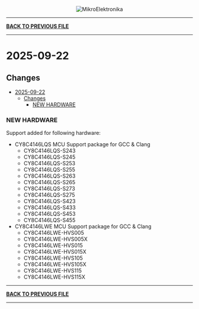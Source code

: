<p align="center">
  <img src="http://www.mikroe.com/img/designs/beta/logo_small.png?raw=true" alt="MikroElektronika"/>
</p>

---

**[BACK TO PREVIOUS FILE](../changelog.md)**

---

# 2025-09-22

## Changes

- [2025-09-22](#2025-09-22)
  - [Changes](#changes)
    - [NEW HARDWARE](#new-hardware)

### NEW HARDWARE

Support added for following hardware:

+ CY8C4146LQS MCU Support package for GCC & Clang
  + CY8C4146LQS-S243
  + CY8C4146LQS-S245
  + CY8C4146LQS-S253
  + CY8C4146LQS-S255
  + CY8C4146LQS-S263
  + CY8C4146LQS-S265
  + CY8C4146LQS-S273
  + CY8C4146LQS-S275
  + CY8C4146LQS-S423
  + CY8C4146LQS-S433
  + CY8C4146LQS-S453
  + CY8C4146LQS-S455
+ CY8C4146LWE MCU Support package for GCC & Clang
  + CY8C4146LWE-HVS005
  + CY8C4146LWE-HVS005X
  + CY8C4146LWE-HVS015
  + CY8C4146LWE-HVS015X
  + CY8C4146LWE-HVS105
  + CY8C4146LWE-HVS105X
  + CY8C4146LWE-HVS115
  + CY8C4146LWE-HVS115X

---

**[BACK TO PREVIOUS FILE](../changelog.md)**

---
